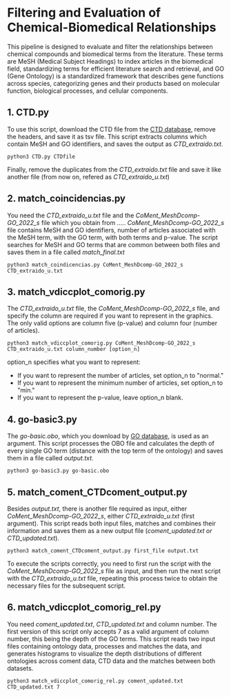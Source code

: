 # Filtering and Evaluation of Chemical-Biomedical Relationships
This pipeline is designed to evaluate and filter the relationships between chemical compounds and biomedical terms from the literature.
These terms are MeSH (Medical Subject Headings) to index articles in the biomedical field, standardizing terms for efficient literature search and retrieval, and GO (Gene Ontology) is a standardized framework that describes gene functions across species, categorizing genes and their products based on molecular function, biological processes, and cellular components. 


## 1. CTD.py
To use this script, download the CTD file from the [CTD database](https://ctdbase.org/downloads/), remove the headers, and save it as tsv file.
This script extracts columns which contain MeSH and GO identifiers, and saves the output as _CTD_extraido.txt_.
```
python3 CTD.py CTDfile
```
Finally, remove the duplicates from the _CTD_extraido.txt_ file and save it like another file (from now on, refered as _CTD_extraido_u.txt_)

## 2. match_coincidencias.py
You need the _CTD_extraido_u.txt_ file and the _CoMent_MeshDcomp-GO_2022_s_ file which you obtain from .....
_CoMent_MeshDcomp-GO_2022_s_ file contains MeSH and GO identifiers, number of articles associated with the MeSH term, with the GO term, with both terms and p-value.
The script searches for MeSH and GO terms that are common between both files and saves them in a file called _match_final.txt_
```
python3 match_coindicencias.py CoMent_MeshDcomp-GO_2022_s CTD_extraido_u.txt
```

## 3. match_vdiccplot_comorig.py
The _CTD_extraido_u.txt_ file, the _CoMent_MeshDcomp-GO_2022_s_ file, and specify the column are required if you want to represent in the graphics.
The only valid options are column five (p-value) and column four (number of articles).
```
python3 match_vdiccplot_comorig.py CoMent_MeshDcomp-GO_2022_s CTD_extraido_u.txt column_number [option_n]
```
option_n specifies what you want to represent:
- If you want to represent the number of articles, set option_n to "normal."
- If you want to represent the minimum number of articles, set option_n to "min."
- If you want to represent the p-value, leave option_n blank.

## 4. go-basic3.py
The _go-basic.obo_, which you download by [GO database](http://geneontology.org/docs/download-ontology/), is used as an argument.
This script processes the OBO file and calculates the depth of every single GO term (distance with the top term of the ontology) and saves them in a file called _output.txt_.
```
python3 go-basic3.py go-basic.obo
```

## 5. match_coment_CTDcoment_output.py
Besides _output.txt_, there is another file required as input, either _CoMent_MeshDcomp-GO_2022_s_, either _CTD_extraido_u.txt_ (first argument).
This script reads both input files, matches and combines their information and saves them as a new output file (_coment_updated.txt or CTD_updated.txt_).
```
python3 match_coment_CTDcoment_output.py first_file output.txt
```
To execute the scripts correctly, you need to first run the script with the _CoMent_MeshDcomp-GO_2022_s_ file as input, and then run the next script with the _CTD_extraido_u.txt_ file, repeating this process twice to obtain the necessary files for the subsequent script.

## 6. match_vdiccplot_comorig_rel.py
You need _coment_updated.txt_, _CTD_updated.txt_ and column number. The first version of this script only accepts 7 as a valid argument of column number, this being the depth of the GO terms.
This script reads two input files containing ontology data, processes and matches the data, and generates histograms to visualize the depth distributions of different ontologies across coment data, CTD data and the matches between both datasets.
```
python3 match_vdiccplot_comorig_rel.py coment_updated.txt CTD_updated.txt 7
```










